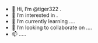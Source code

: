 - 👋 Hi, I’m @tiger322 .
- 👀 I’m interested in .
- 🌱 I’m currently learning ....
- 💞️ I’m looking to collaborate on ....
- 📫 .....
<!---
tiger322/tiger322 is a ✨ special ✨ repository because its `README.md` (this file) appears on your GitHub profile.
You can click the Preview link to take a look at your changes.
--->
